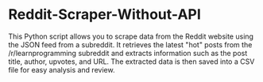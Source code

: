 # Reddit-Scraper-Without-API
This Python script allows you to scrape data from the Reddit website using the JSON feed from a subreddit. It retrieves the latest "hot" posts from the /r/learnprogramming subreddit and extracts information such as the post title, author, upvotes, and URL. The extracted data is then saved into a CSV file for easy analysis and review.
